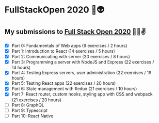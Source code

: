 # FullStackOpen 2020 🖖👽

## My submissions to [Full Stack Open 2020](https://fullstackopen.com/) 🤖👾✌

- [x] Part 0: Fundamentals of Web apps (6 exercises / 2 hours)
- [x] Part 1: Introduction to React (14 exercises / 5 hours)
- [x] Part 2: Communicating with server (20 exercises / 8 hours)
- [x] Part 3: Programming a server with NodeJS and Express (22 exercises / 14 hours)
- [x] Part 4: Testing Express servers, user administration (22 exercises / 19 hours)
- [x] Part 5: Testing React apps (22 exercises / 20 hours)
- [x] Part 6: State management with Redux (21 exercises / 10 hours)
- [x] Part 7: React router, custom hooks, styling app with CSS and webpack (21 exercises / 20 hours)
- [ ] Part 8: GraphQL
- [ ] Part 9: Typescript
- [ ] Part 10: React Native
